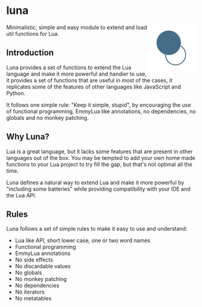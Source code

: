 # luna
<img src="img/luna_logo.png" width="128" height="128" align="right" />

Minimalistic, simple and easy module to extend and load util functions for Lua.

## Introduction
Luna provides a set of functions to extend the Lua language and make it more powerful and handier
to use, it provides a set of functions that are useful in most of the cases, it replicates some
of the features of other languages like JavaScript and Python.

It follows one simple rule:
"Keep it simple, stupid", by encouraging the use of functional programming, EmmyLua like
annotations, no dependencies, no globals and no monkey patching.

## Why Luna?
Lua is a great language, but it lacks some features that are present in other languages out of the
box. You may be tempted to add your own home made functions to your Lua project to try fill the
gap, but that's not optimal all the time.

Luna defines a natural way to extend Lua and make it
more powerful by "including some batteries" while providing compatibility with your IDE and the Lua
API.

## Rules
Luna follows a set of simple rules to make it easy to use and understand:
- Lua like API, short lower case, one or two word names
- Functional programming
- EmmyLua annotations
- No side effects
- No discardable values
- No globals
- No monkey patching
- No dependencies
- No iterators
- No metatables
